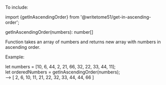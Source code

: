 To include:

import {getInAscendingOrder} from '@writetome51/get-in-ascending-order';  

getInAscendingOrder(numbers): number[]

Function takes an array of numbers and returns new array with numbers in ascending order.

Example:

let numbers = [10, 6, 44, 2, 21, 66, 32, 22, 33, 44, 11];  
let orderedNumbers = getInAscendingOrder(numbers);  
--> [ 2, 6, 10, 11, 21, 22, 32, 33, 44, 44, 66 ]